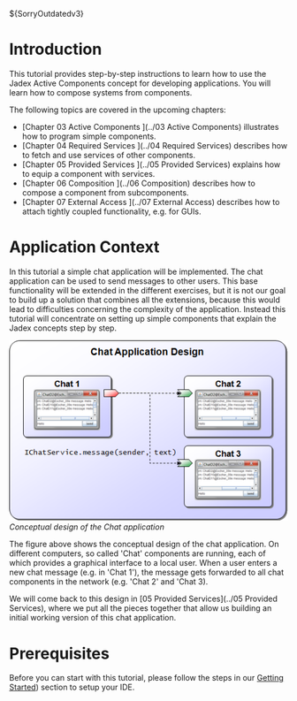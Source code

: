 ${SorryOutdatedv3}

# Introduction

This tutorial provides step-by-step instructions to learn how to use the Jadex Active Components concept for developing applications. You will learn how to compose systems from components. 

The following topics are covered in the upcoming chapters:

-   [Chapter 03 Active Components ](../03 Active Components)  illustrates how to program simple components.
-   [Chapter 04 Required Services ](../04 Required Services)  describes how to fetch and use services of other components.
-   [Chapter 05 Provided Services ](../05 Provided Services)  explains how to equip a component with services.
-   [Chapter 06 Composition ](../06 Composition)  describes how to compose a component from subcomponents.
-   [Chapter 07 External Access ](../07 External Access)  describes how to attach tightly coupled functionality, e.g. for GUIs.

# Application Context

In this tutorial a simple chat application will be implemented. The chat application can be used to send messages to other users. This base functionality will be extended in the different exercises, but it is not our goal to build up a solution that combines all the extensions, because this would lead to difficulties concerning the complexity of the application. Instead this tutorial will concentrate on setting up simple components that explain the Jadex concepts step by step.

![AC Tutorial.01 Introduction@chatdesign.png](chatdesign.png)  
*Conceptual design of the Chat application*

The figure above shows the conceptual design of the chat application. On different computers, so called 'Chat' components are running, each of which provides a graphical interface to a local user. When a user enters a new chat message (e.g. in 'Chat 1'), the message gets forwarded to all chat components in the network (e.g. 'Chat 2' and 'Chat 3).

We will come back to this design in [05 Provided Services](../05 Provided Services), where we put all the pieces together that allow us building an initial working version of this chat application.


# Prerequisites
Before you can start with this tutorial, please follow the steps in our [Getting Started](../../getting-started/getting-started.md#ide-setup)) section to setup your IDE.

